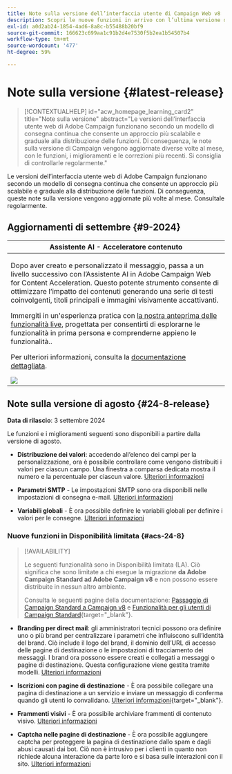 ```yaml
---
title: Note sulla versione dell’interfaccia utente di Campaign Web v8
description: Scopri le nuove funzioni in arrivo con l’ultima versione dell’interfaccia utente di Campaign Web
exl-id: a0d2ab24-1854-4ad6-8a8c-b55488b20bf9
source-git-commit: 166623c699aa1c91b2d4e7530f5b2ea1b54507b4
workflow-type: tm+mt
source-wordcount: '477'
ht-degree: 59%

---
```


# Note sulla versione {#latest-release}

>[!CONTEXTUALHELP]
>id="acw_homepage_learning_card2"
>title="Note sulla versione"
>abstract="Le versioni dell’interfaccia utente web di Adobe Campaign funzionano secondo un modello di consegna continua che consente un approccio più scalabile e graduale alla distribuzione delle funzioni. Di conseguenza, le note sulla versione di Campaign vengono aggiornate diverse volte al mese, con le funzioni, i miglioramenti e le correzioni più recenti. Si consiglia di controllarle regolarmente."

Le versioni dell’interfaccia utente web di Adobe Campaign funzionano secondo un modello di consegna continua che consente un approccio più scalabile e graduale alla distribuzione delle funzioni. Di conseguenza, queste note sulla versione vengono aggiornate più volte al mese. Consultale regolarmente.

## Aggiornamenti di settembre {#9-2024}

<table>
<thead>
<tr>
<th><strong>Assistente AI - Acceleratore contenuto</strong><br/></th>
</tr>
</thead>
<tbody>
<tr>
<td>
<p>Dopo aver creato e personalizzato il messaggio, passa a un livello successivo con l’Assistente AI in Adobe Campaign Web for Content Acceleration. Questo potente strumento consente di ottimizzare l’impatto dei contenuti generando una serie di testi coinvolgenti, titoli principali e immagini visivamente accattivanti.</p>
<p>Immergiti in un'esperienza pratica con <a href="https://experienceleague.adobe.com/en/apps/journey-optimizer/ai-assistant-content-accelerator">la nostra anteprima delle funzionalità live</a>, progettata per consentirti di esplorarne le funzionalità in prima persona e comprenderne appieno le funzionalità.</a>.</p>
<p>Per ulteriori informazioni, consulta la <a href="../email/generative-gs.md">documentazione dettagliata</a>.</p>
<img src="assets/do-not-localize/ai-content-webui.gif"/>
</td>
</tr>
</tbody>
</table>

## Note sulla versione di agosto {#24-8-release}

**Data di rilascio**: 3 settembre 2024

Le funzioni e i miglioramenti seguenti sono disponibili a partire dalla versione di agosto.

* **Distribuzione dei valori**: accedendo all’elenco dei campi per la personalizzazione, ora è possibile controllare come vengono distribuiti i valori per ciascun campo. Una finestra a comparsa dedicata mostra il numero e la percentuale per ciascun valore. [Ulteriori informazioni](../query/build-query.md#distribution-values-query)

* **Parametri SMTP** - Le impostazioni SMTP sono ora disponibili nelle impostazioni di consegna e-mail. [Ulteriori informazioni](../advanced-settings/delivery-settings.md#smtp)

* **Variabili globali** - È ora possibile definire le variabili globali per definire i valori per le consegne. [Ulteriori informazioni](../advanced-settings/delivery-settings.md#variables-delivery)

### Nuove funzioni in Disponibilità limitata {#acs-24-8}

>[!AVAILABILITY]
>
>Le seguenti funzionalità sono in Disponibilità limitata (LA). Ciò significa che sono limitate a chi esegue la migrazione **da Adobe Campaign Standard ad Adobe Campaign v8** e non possono essere distribuite in nessun altro ambiente.
>
>Consulta le seguenti pagine della documentazione: [Passaggio di Campaign Standard a Campaign v8](../rn/acs-migration.md) e [Funzionalità per gli utenti di Campaign Standard](https://experienceleague.adobe.com/docs/experience-cloud/campaign/campaign-standard-migration-home.html?lang=it){target="_blank"}.

* **Branding per direct mail**: gli amministratori tecnici possono ora definire uno o più brand per centralizzare i parametri che influiscono sull’identità del brand. Ciò include il logo del brand, il dominio dell’URL di accesso delle pagine di destinazione o le impostazioni di tracciamento dei messaggi. I brand ora possono essere creati e collegati a messaggi o pagine di destinazione. Questa configurazione viene gestita tramite modelli. [Ulteriori informazioni](https://experienceleague.adobe.com/en/docs/experience-cloud/campaign/branding/branding-assign)

* **Iscrizioni con pagine di destinazione** - È ora possibile collegare una pagina di destinazione a un servizio e inviare un messaggio di conferma quando gli utenti lo convalidano. [Ulteriori informazioni](../landing-pages/lp-content.md#lp-message){target="_blank"}.

* **Frammenti visivi** - È ora possibile archiviare frammenti di contenuto visivo. [Ulteriori informazioni](../content/create-fragment.md#archive)

* **Captcha nelle pagine di destinazione** - È ora possibile aggiungere captcha per proteggere la pagina di destinazione dallo spam e dagli abusi causati dai bot. Ciò non è intrusivo per i clienti in quanto non richiede alcuna interazione da parte loro e si basa sulle interazioni con il sito. [Ulteriori informazioni](../landing-pages/create-lp.md#captcha)

<!--
* **Rest APIs** - As a Campaign Standard migrated user, you can now use Rest APIs to work with transactional messages. [Read more](https://experienceleague.adobe.com/docs/experience-cloud/campaign/apis/get-started-apis.html){target="_blank"}.-->
